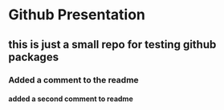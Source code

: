 # Github Presentation
## this is just a small repo for testing github packages
### Added a comment to the readme
#### added a second comment to readme
